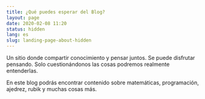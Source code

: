 ```yaml
---
title: ¿Qué puedes esperar del Blog?
layout: page
date: 2020-02-08 11:20
status: hidden
lang: es
slug: landing-page-about-hidden
---
```

Un sitio donde compartir conocimiento y pensar juntos. Se puede disfrutar pensando. Solo cuestionándonos las cosas podremos realmente entenderlas. 

En este blog podrás encontrar contenido sobre matemáticas, programación, ajedrez,
rubik y muchas cosas más. 
